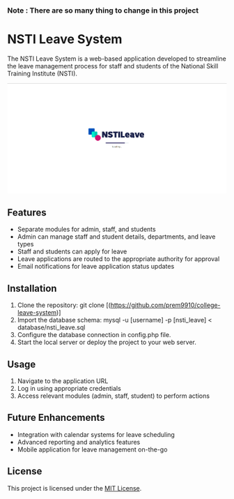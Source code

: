 ### Note : There are so many thing to change in this project

# NSTI Leave System

The NSTI Leave System is a web-based application developed to streamline the leave management process for staff and students of the National Skill Training Institute (NSTI). 

![loadingscreen](image.png)

## Features

- Separate modules for admin, staff, and students
- Admin can manage staff and student details, departments, and leave types
- Staff and students can apply for leave
- Leave applications are routed to the appropriate authority for approval
- Email notifications for leave application status updates

## Installation

1. Clone the repository: git clone [(https://github.com/prem9910/college-leave-system)]
2. Import the database schema: mysql -u [username] -p [nsti_leave] < database/nsti_leave.sql
3. Configure the database connection in config.php file.
4. Start the local server or deploy the project to your web server.

## Usage

1. Navigate to the application URL
2. Log in using appropriate credentials
3. Access relevant modules (admin, staff, student) to perform actions

## Future Enhancements

- Integration with calendar systems for leave scheduling
- Advanced reporting and analytics features
- Mobile application for leave management on-the-go

<!-- ## Contributors

- [Your Name](https://github.com/your-username) -->

## License

This project is licensed under the [MIT License](LICENSE).
